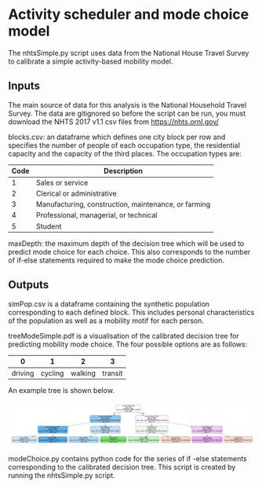 # Activity scheduler and mode choice model
The nhtsSimple.py script uses data from the National House Travel Survey to calibrate a simple activity-based mobility model. 

## Inputs

The main source of data for this analysis is the National Household Travel Survey. The data are gitignored so before the script can be run, you must download the NHTS 2017 v1.1 csv files from https://nhts.ornl.gov/

blocks.csv: an dataframe which defines one city block per row and specifies the number of people of each occupation type, the residential capacity and the capacity of the third places. The occupation types are:

| Code 	| Description											|
|-------|-------------------------------------------------------|
| 1		| Sales or service										| 
| 2		| Clerical or administrative 							|
| 3		| Manufacturing, construction, maintenance, or farming	| 
| 4		| Professional, managerial, or technical 				|
| 5		| Student 												|

maxDepth: the maximum depth of the decision tree which will be used to predict mode choice for each choice. This also corresponds to the number of if-else statements required to make the mode choice prediction.

## Outputs

simPop.csv is a dataframe containing the synthetic population corresponding to each defined block. This includes personal characteristics of the population as well as a mobility motif for each person.

treeModeSimple.pdf is a visualisation of the calibrated decision tree for predicting mobility mode choice. The four possible options are as follows:

| 0       | 1       | 2       | 3       |
|---------|---------|---------|---------|
| driving | cycling | walking | transit |

An example tree is shown below.

![viz](./example_tree.png)


modeChoice.py contains python code for the series of if -else statements corresponding to the calibrated decision tree. This script is created by running the nhtsSimple.py script. 
